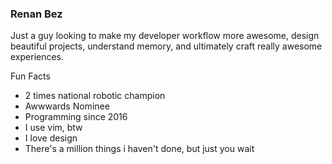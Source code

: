### Renan Bez

Just a guy looking to make my developer workflow more awesome, design beautiful
projects, understand memory, and ultimately craft really awesome experiences.

Fun Facts
* 2 times national robotic champion
* Awwwards Nominee
* Programming since 2016
* I use vim, btw
* I love design
* There's a million things i haven't done, but just you wait

